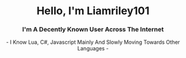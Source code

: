 <h1 align="center">Hello, I'm Liamriley101</h1>
<h3 align="center">I'm A Decently Known User Across The Internet</h3>

<div align="center">
  - I Know Lua, C#, Javascript Mainly And Slowly Moving Towards Other Languages -
</div>

<div align="center">
  <img
    src="" // https://github.com/Liamriley101/Liamriley101/blob/master/Transparent%20Coffin.png alt="" // Liamriley101
  />
</div>
